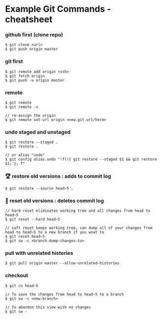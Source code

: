 # Example Git Commands - cheatsheet

### github first (clone repo)
```console
$ git clone <url>
$ git push origin master

```

### git first
```console
$ git remote add origin <ssh>
$ git fetch origin
$ git push -u origin master
``` 

### remote
```console
$ git remote
$ git remote -v

// re-assign the origin
$ git remote set-url origin <new.git.url/here>
```

### undo staged and unstaged
```console
$ git restore --staged .
$ git restore .

// or alias "undo"
$ git config alias.undo "!f(){ git restore --staged $1 && git restore $1; }; f"
```

### :trophy: restore old versions : **adds to commit log**
```console 
$ git restore --source head~5 .
```

### :shit: reset old versions : **deletes commit log**
```console
// hard reset eliminates working tree and all changes from head to head~5
$ git reset --hard head~5 

// soft reset keeps working tree, can dump all of your changes from head to head~5 to a new branch if you wnat to
$ git reset head~5  
$ git sw -c <branch-dump-changes-to>
```

### pull with unrelated histories
```console
$ git pull origin master --allow-unrelated-histories
```

### checkout
```console
$ git co head~5

// To save the changes from head to head~5 to a branch
$ git sw -c <new-branch>

// To abandon this view with no changes
$ git sw -
```